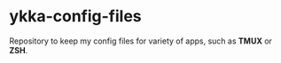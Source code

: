 # ykka-config-files

Repository to keep my config files for variety of apps, such as **TMUX** or **ZSH**.